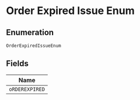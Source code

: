 
# Order Expired Issue Enum

## Enumeration

`OrderExpiredIssueEnum`

## Fields

| Name |
|  --- |
| `oRDEREXPIRED` |

